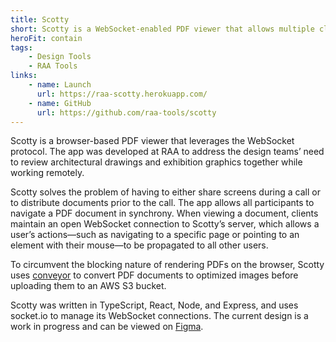 ```yaml
---
title: Scotty
short: Scotty is a WebSocket-enabled PDF viewer that allows multiple clients to view and browse through a document together in real time. The app is designed to be a minimal viewer and a quick way for design teams to share internal documents.
heroFit: contain
tags: 
    - Design Tools
    - RAA Tools
links: 
    - name: Launch
      url: https://raa-scotty.herokuapp.com/
    - name: GitHub
      url: https://github.com/raa-tools/scotty
---
```


Scotty is a browser-based PDF viewer that leverages the WebSocket protocol. The app was developed at RAA to address the design teams’ need to review architectural drawings and exhibition graphics together while working remotely.

Scotty solves the problem of having to either share screens during a call or to distribute documents prior to the call. The app allows all participants to navigate a PDF document in synchrony. When viewing a document, clients maintain an open WebSocket connection to Scotty’s server, which allows a user’s actions—such as navigating to a specific page or pointing to an element with their mouse—to be propagated to all other users.

To circumvent the blocking nature of rendering PDFs on the browser, Scotty uses [conveyor](https://github.com/raa-tools/conveyor/) to convert PDF documents to optimized images before uploading them to an AWS S3 bucket.

Scotty was written in TypeScript, React, Node, and Express, and uses socket.io to manage its WebSocket connections. The current design is a work in progress and can be viewed on [Figma](https://www.figma.com/file/nB8XWWZCOI7kFJGivVbsWh/scotty?node-id=0%3A1).
